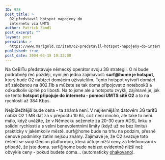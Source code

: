 ```yaml
---
ID: 928
post_title: >
  O2 představil hotspot napojeny do
  internetu via UMTS
author: Patrick Zandl
post_excerpt: ""
layout: post
permalink: >
  https://www.marigold.cz/item/o2-predstavil-hotspot-napojeny-do-internetu-via-umts
published: true
post_date: 2004-03-18 10:33:00
---
```

<P>Na CeBITu představuje německý operátor svoju 3G strategii. O ní bude podrobněji řeč později, nyní jen jedna zajímavost: <STRONG>surf@home je hotspot</STRONG>, který bude O2 nabízet domácím uživatelům. Tento hotspot vytvoří domácí síť založenou na 802.11b a můžete se tak doma připojovat z notebooků a odkudkoliv úplně po libosti. Na to jsme ale u hotspotu zvyklí, zajímavé je, jak se tento <STRONG>hotspot připojuje do internetu - pomoci UMTS sítě O2</STRONG> a to na rychlosti až 384 Kbps. </P>
<P>Nejdůležitější bude cena - ta známá není. V nejlevnějším datovém 3G tarifů nabízí O2 1 MB dát za v přepočtu 10 Kč, což není mnoho, ale také to není málo, když uvážíte, že v Německu seženete za 20-30 euro ADSL linku o solidní rychlosti a s velmi benevolentními limity (když už ne bez limitu) prakticky v jakémkoliv městě. surf@home bude na trhu na podzim, přesně cenové podmínky zatím nejsou známy. Zajímavé je, že O2 svazuje toto řešení se svoji Genion platformou, která účtuje nižší ceny za telefonování v případě, že jste doma. surf@home bude nabízet evidentně nižší než obvykle ceny - pokud budete doma... (automaticky <A href="http://nlp.fi.muni.cz/cz_accent/index.php" target=_blank>ohakovano</A>).</P>